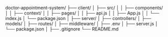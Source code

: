 doctor-appointment-system/
├── client/
│ ├── src/
│ │ ├── components/
│ │ ├── context/
│ │ ├── pages/
│ │ ├── api.js
│ │ ├── App.js
│ │ └── index.js
│ └── package.json
│
├── server/
│ ├── controllers/
│ ├── models/
│ ├── routes/
│ ├── middleware/
│ ├── .env
│ ├── server.js
│ └── package.json
│
├── .gitignore
└── README.md
